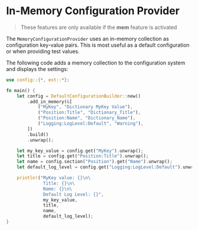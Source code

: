 # In-Memory Configuration Provider

>These features are only available if the **mem** feature is activated

The `MemoryConfigurationProvider` uses an in-memory collection as configuration key-value pairs. This is most useful as a default configuration or when providing test values.

The following code adds a memory collection to the configuration system and displays the settings:

```rust
use config::{*, ext::*};

fn main() {
    let config = DefaultConfigurationBuilder::new()
        .add_in_memory(&[
            ("MyKey", "Dictionary MyKey Value"),
            ("Position:Title", "Dictionary_Title"),
            ("Position:Name", "Dictionary_Name"),
            ("Logging:LogLevel:Default", "Warning"),
        ])
        .build()
        .unwrap();

    let my_key_value = config.get("MyKey").unwrap();
    let title = config.get("Position:Title").unwrap();
    let name = config.section("Position").get("Name").unwrap();
    let default_log_level = config.get("Logging:LogLevel:Default").unwrap();

    println!("MyKey value: {}\n\
              Title: {}\n\
              Name: {}\n\
              Default Log Level: {}",
              my_key_value,
              title,
              name,
              default_log_level);
}
```